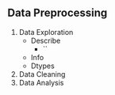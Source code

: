 ## Data Preprocessing

1. Data Exploration
   - Describe
      - ``
   - Info
   - Dtypes
2. Data Cleaning
3. Data Analysis